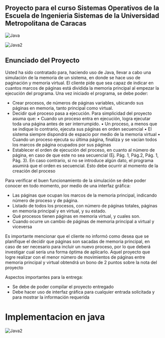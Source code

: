## Proyecto para el curso Sistemas Operativos de la Escuela de Ingenieria Sistemas de la Universidad Metropolitana de Caracas

![Java](https://usemoslinux.net/wp-content/uploads/2016/01/Java-Netbeans.png)

![Java2](https://club28blog.files.wordpress.com/2018/01/imagen2.png)

## Enunciado del Proyecto

Usted ha sido contratado para, haciendo uso de Java, llevar a cabo una simulación de la memoria de un sistema, en donde se hace uso de paginación y memoria virtual. El cliente pide que sea capaz de indicar en cuantos marcos de páginas está dividida la memoria principal al empezar la ejecución del programa. Una vez iniciado el programa, se debe poder:	

 -	Crear procesos, de números de páginas variables, ubicando sus páginas en memoria, tanto principal como virtual.
 -	Decidir qué proceso pasa a ejecución. Para simplicidad del proyecto asuma que:
 •	Cuando un proceso entra en ejecución, logra ejecutar toda una página antes de ser interrumpido.
 •	Un proceso, a menos que se indique lo contrario, ejecuta sus páginas en orden secuencial
 •	El sistema siempre dispondrá de espacio por medio de la memoria virtual
 •	Cuando un proceso ejecuta su última página, finaliza y se vacían todos los marcos de página ocupados por sus páginas
 -	Establecer el orden de ejecución del proceso, en cuanto al número de página, en caso de que este no sea secuencial (Ej. Pág. 1, Pág.2, Pág. 1, Pág. 3). En caso contrario, si no se introduce algún dato, el programa asumirá que el orden es secuencial. Esto debe ocurrir  al momento de la creación del proceso

 Para verificar el buen funcionamiento de la simulación se debe poder conocer en todo momento, por medio de una interfaz gráfica:
 -	Las páginas que ocupan los marcos de la memoria principal, indicando número de proceso y de página.
 -	Listado de todos los procesos, con número de páginas totales, páginas en memoria principal y en virtual, y su estado.
 -	Qué procesos tienen páginas en memoria virtual, y cuales son.
 -	Cuando ocurre un cambio de páginas de memoria principal a virtual y viceversa

 Es importante mencionar que el cliente no informó como desea que se planifique el decidir que páginas son sacadas de memoria principal,  en caso de ser necesario para incluir un nuevo proceso, por lo que deberá investigar cual sería una forma óptima de aplicarlo. Aquel  proyecto que logre realizar con el menor número de movimientos de páginas entre memoria principal y virtual obtendrá un bono de 2 puntos sobre la nota del proyecto

Aspectos importantes para la entrega:
 -	Se debe de poder compilar el proyecto entregado
 -	Debe hacer uso de interfaz gráfica para cualquier entrada solicitada y para mostrar la información requerida
 
 # Implementacion en java
![Java2](https://club28blog.files.wordpress.com/2018/01/imagen2.png)
